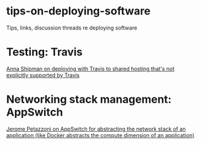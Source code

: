 # tips-on-deploying-software
Tips, links, discussion threads re deploying software

# Testing: Travis
<a href="https://www.annashipman.co.uk/jfdi/shared-hosting-travis-deploy.html" target="_blank">Anna Shipman on deploying with Travis to shared hosting that's not explicitly supported by Travis</a>

# Networking stack management: AppSwitch
<a href="http://jpetazzo.github.io/2018/03/13/appswitch-hyperlay-network-stack-future/" target="_blank">Jerome Petazzoni on AppSwitch for abstracting the network stack of an application (like Docker abstracts the compute dimension of an application)</a>
